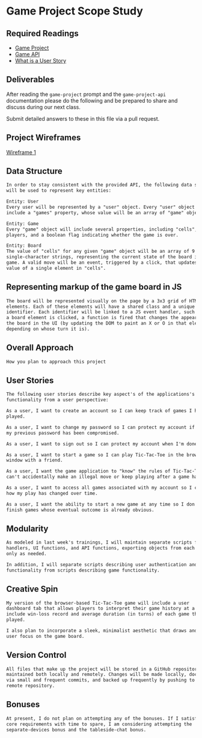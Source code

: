 # Game Project Scope Study

## Required Readings

-   [Game Project](https://github.com/ga-wdi-boston/game-project)
-   [Game API](https://github.com/ga-wdi-boston/game-project-api)
-   [What is a User Story](http://searchsoftwarequality.techtarget.com/definition/user-story)

## Deliverables

After reading the `game-project` prompt and the `game-project-api` documentation
please do the following and be prepared to share and discuss during our next
class.

Submit detailed answers to these in this file via a pull request.

## Project Wireframes

[Wireframe 1](./assets/images/wireframe-1.png)

## Data Structure

```md
In order to stay consistent with the provided API, the following data structures
will be used to represent key entities:

Entity: User
Every user will be represented by a "user" object. Every "user" object will
include a "games" property, whose value will be an array of "game" objects

Entity: Game
Every "game" object will include several properties, including "cells", two
players, and a boolean flag indicating whether the game is over.

Entity: Board
The value of "cells" for any given "game" object will be an array of 9
single-character strings, representing the current state of the board in that
game. A valid move will be an event, triggered by a click, that updates the
value of a single element in "cells".

```

## Representing markup of the game board in JS

```md
The board will be represented visually on the page by a 3x3 grid of HTML
elements. Each of these elements will have a shared class and a unique
identifier. Each identifier will be linked to a JS event handler, such that when
a board element is clicked, a function is fired that changes the appearance of
the board in the UI (by updating the DOM to paint an X or O in that element,
depending on whose turn it is).

```

## Overall Approach

```md
How you plan to approach this project

```

## User Stories

```md
The following user stories describe key aspect's of the applications's
functionality from a user perspective:

As a user, I want to create an account so I can keep track of games I have
played.

As a user, I want to change my password so I can protect my account if I think
my previous password has been compromised.

As a user, I want to sign out so I can protect my account when I'm done playing.

As a user, I want to start a game so I can play Tic-Tac-Toe in the browser
window with a friend.

As a user, I want the game application to "know" the rules of Tic-Tac-Toe so I
can't accidentally make an illegal move or keep playing after a game has ended.

As a user, I want to access all games associated with my account so I can see
how my play has changed over time.

As a user, I want the ability to start a new game at any time so I don't have to
finish games whose eventual outcome is already obvious.

```

## Modularity

```md
As modeled in last week's trainings, I will maintain separate scripts for event
handlers, UI functions, and API functions, exporting objects from each script
only as needed.

In addition, I will separate scripts describing user authentication and profile
functionality from scripts describing game functionality.

```

## Creative Spin

```md
My version of the browser-based Tic-Tac-Toe game will include a user
dashboard tab that allows players to interpret their game history at a glance,
include win-loss record and average duration (in turns) of each game they have
played.

I also plan to incorporate a sleek, minimalist aesthetic that draws and holds
user focus on the game board.

```

## Version Control

```md
All files that make up the project will be stored in a GitHub repository that is
maintained both locally and remotely. Changes will be made locally, documented
via small and frequent commits, and backed up frequently by pushing to the
remote repository.

```

## Bonuses

```md
At present, I do not plan on attempting any of the bonuses. If I satisfy the
core requirements with time to spare, I am considering attempting the
separate-devices bonus and the tableside-chat bonus.

```
